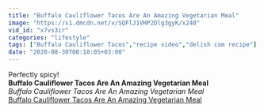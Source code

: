 ```yaml
---
title: "Buffalo Cauliflower Tacos Are An Amazing Vegetarian Meal"
image: "https://s1.dmcdn.net/v/SQFlJ1VHP2Dlg3gyK/x240"
vid_id: "x7vs3ir"
categories: "lifestyle"
tags: ["Buffalo Cauliflower Tacos","recipe video","delish com recipe"]
date: "2020-08-30T08:18:05+03:00"
---
```

Perfectly spicy!<br><b>Buffalo Cauliflower Tacos Are An Amazing Vegetarian Meal</b><br> <i>Buffalo Cauliflower Tacos Are An Amazing Vegetarian Meal</i><br> <u>Buffalo Cauliflower Tacos Are An Amazing Vegetarian Meal</u>
